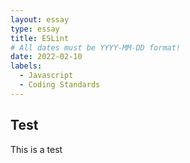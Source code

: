 ```yaml
---
layout: essay
type: essay
title: ESLint
# All dates must be YYYY-MM-DD format!
date: 2022-02-10
labels:
  - Javascript
  - Coding Standards
---
```

## Test
This is a test
